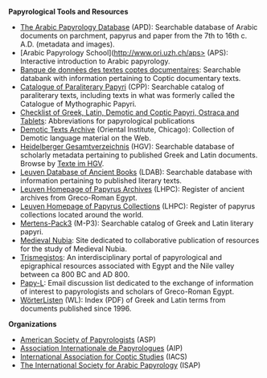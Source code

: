 **Papyrological Tools and Resources**
 * [The Arabic Papyrology Database](http://www.ori.uzh.ch/apd) (APD): Searchable database of Arabic documents on parchment, papyrus and paper from the 7th to 16th c. A.D. (metadata and images).
 * [Arabic Papyrology School](http://www.ori.uzh.ch/aps> (APS): Interactive introduction to Arabic papyrology. 
 * [Banque de données des textes coptes documentaires](http://dev.ulb.ac.be/philo/bad/copte/): Searchable databank with information pertaining to Coptic documentary texts.
 * [Catalogue of Paraliterary Papyri](http://cpp.arts.kuleuven.be/index.php) (CPP): Searchable catalog of paraliterary texts, including texts in what was formerly called the Catalogue of Mythographic Papyri.
 * [Checklist of Greek, Latin, Demotic and Coptic Papyri, Ostraca and Tablets](http://scriptorium.lib.duke.edu/papyrus/texts/clist.html): Abbreviations for papyrological publications
 * [Demotic Texts Archive](http://oi.uchicago.edu/OI/DEPT/RA/ABZU/DEMOTIC_WWW.HTML) (Oriental Institute, Chicago): Collection of Demotic language material on the Web.
 * [Heidelberger Gesamtverzeichnis](http://www.rzuser.uni-heidelberg.de/~gv0/gvz.html) (HGV): Searchable database of scholarly metadata pertaining to published Greek and Latin documents. Browse by [Texte im HGV](http://www.rzuser.uni-heidelberg.de/~gv0/Texte/HGV-Texte.html).
 * [Leuven Database of Ancient Books](http://ldab.arts.kuleuven.be) (LDAB): Searchable database with information pertaining to published literary texts.
 * [Leuven Homepage of Papyrus Archives](http://www.trismegistos.org/arch.php) (LHPC): Register of ancient archives from Greco-Roman Egypt.
 * [Leuven Homepage of Papyrus Collections](http://www.trismegistos.org/coll.php) (LHPC): Register of papyrus collections located around the world.
 * [Mertens-Pack3](http://www.ulg.ac.be/facphl/services/cedopal/pages/mp3anglais.htm) (M-P3): Searchable catalog of Greek and Latin literary papyri.
 * [Medieval Nubia](http://www.medievalnubia.info): Site dedicated to collaborative publication of resources for the study of Medieval Nubia.
 * [Trismegistos](http://www.trismegistos.org): An interdisciplinary portal of papyrological and epigraphical resources associated with Egypt and the Nile valley between ca 800 BC and AD 800. 
 * [Papy-L](http://adam.igl.ku.dk/~bulow/papy-l.html): Email discussion list dedicated to the exchange of information of interest to papyrologists and scholars of Greco-Roman Egypt.
 * [WörterListen](http://www.iaw.uni-heidelberg.de/hps/pap/WL/WL.html) (WL): Index (PDF) of Greek and Latin terms from documents published since 1996.

**Organizations**
 * [American Society of Papyrologists](http://classics.uc.edu/asp) (ASP)
 * [Association Internationale de Papyrologues](http://www.ulb.ac.be/assoc/aip) (AIP) 
 * [International Association for Coptic Studies](http://rmcisadu.let.uniroma1.it/~iacs) (IACS)
 * [The International Society for Arabic Papyrology](http://www.ori.unizh.ch/isap.html) (ISAP) 
